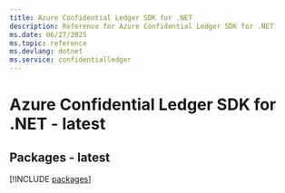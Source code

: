 ```yaml
---
title: Azure Confidential Ledger SDK for .NET
description: Reference for Azure Confidential Ledger SDK for .NET
ms.date: 06/27/2025
ms.topic: reference
ms.devlang: dotnet
ms.service: confidentialledger
---
```

# Azure Confidential Ledger SDK for .NET - latest
## Packages - latest
[!INCLUDE [packages](confidential-ledger-index.md)]
